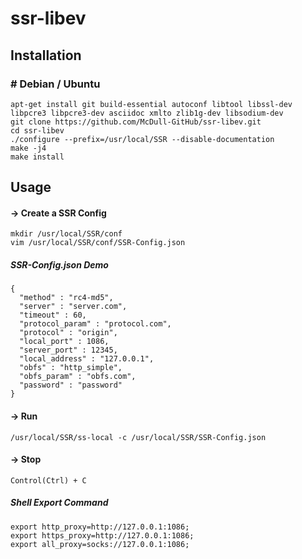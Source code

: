 # ssr-libev

## Installation

### # Debian / Ubuntu

```
apt-get install git build-essential autoconf libtool libssl-dev  libpcre3 libpcre3-dev asciidoc xmlto zlib1g-dev libsodium-dev
git clone https://github.com/McDull-GitHub/ssr-libev.git
cd ssr-libev
./configure --prefix=/usr/local/SSR --disable-documentation
make -j4
make install
```

## Usage

#### -> Create a SSR Config
```
mkdir /usr/local/SSR/conf
vim /usr/local/SSR/conf/SSR-Config.json
```

##### SSR-Config.json Demo
```
{
  "method" : "rc4-md5",
  "server" : "server.com",
  "timeout" : 60,
  "protocol_param" : "protocol.com",
  "protocol" : "origin",
  "local_port" : 1086,
  "server_port" : 12345,
  "local_address" : "127.0.0.1",
  "obfs" : "http_simple",
  "obfs_param" : "obfs.com",
  "password" : "password"
}
```

#### -> Run
```
/usr/local/SSR/ss-local -c /usr/local/SSR/SSR-Config.json
```
#### -> Stop

```
Control(Ctrl) + C
```

##### Shell Export Command

```
export http_proxy=http://127.0.0.1:1086;
export https_proxy=http://127.0.0.1:1086;
export all_proxy=socks://127.0.0.1:1086;
```
